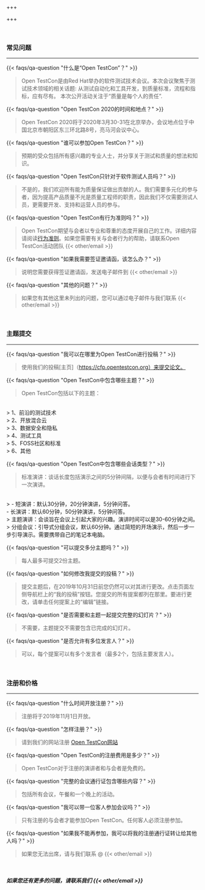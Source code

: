 +++

+++

<br>

<h3 class="rhTextBold">常见问题</h3>

---

{{< faqs/qa-question "什么是“Open TestCon”？" >}}

> Open TestCon是由Red Hat举办的软件测试技术会议。本次会议聚焦于测试技术领域的相关话题: 从测试自动化和工具开发，到质量标准，流程和指标，应有尽有。
> 本次公开活动关注于“质量是每个人的责任”.

{{< faqs/qa-question "Open TestCon 2020的时间和地点？" >}}

>Open TestCon 2020将于2020年3月30-31在北京举办，会议地点位于中国北京市朝阳区东三环北路8号，亮马河会议中心。

{{< faqs/qa-question "谁可以参加Open TestCon？" >}}

> 预期的受众包括所有感兴趣的专业人士，并分享关于测试和质量的想法和知识。

{{< faqs/qa-question "Open TestCon只针对于软件测试人员吗？" >}}

>不是的，我们欢迎所有能为质量保证做出贡献的人。我们需要多元化的参与者，因为提高产品质量不光是质量工程师的职责，因此我们不仅需要测试人员，更需要开发、支持和运营人员的参与。 

{{< faqs/qa-question "Open TestCon有行为准则吗？" >}}

> Open TestCon期望与会者以专业和尊重的态度开展自己的工作。详细内容请阅读[行为准则](https://opentestcon.org/cn/updates/coc/)。如果您需要有关与会者行为的帮助，请联系Open TestCon活动团队 {{< other/email >}}

{{< faqs/qa-question "如果我需要签证邀请函，该怎么办？" >}}

> 说明您需要获得签证邀请函，发送电子邮件到 {{< other/email >}}

{{< faqs/qa-question "其他的问题？" >}}

> 如果您有其他这里未列出的问题，您可以通过电子邮件与我们联系 {{< other/email >}}

<br>

<h3 class="rhTextBold">主题提交</h3>

---
{{< faqs/qa-question "我可以在哪里为Open TestCon进行投稿？" >}}

> 使用我们的投稿[主页]（https://cfp.opentestcon.org）来提交论文。

{{< faqs/qa-question "Open TestCon中包含哪些主题？" >}}

> Open TestCon包括以下的主题：
<br>
> 1、前沿的测试技术
<br>
> 2、开放混合云
<br>
> 3、数据安全和隐私
<br>
> 4、测试工具
<br>
> 5、FOSS社区和标准
<br>
> 6、其他

{{< faqs/qa-question "Open TestCon中包含哪些会话类型？" >}}

> 标准演讲：谈话长度包括演示之间的5分钟间隔，以便与会者有时间进行下一次演讲。
<br>
> - 短演讲：默认30分钟，20分钟演讲，5分钟问答。
<br>
  - 长演讲：默认60分钟，50分钟演讲，5分钟问答。
<br>
> 主题演讲：会谈旨在会议上引起大家的兴趣。演讲时间可以是30-60分钟之间。
<br>
> 分组会议：引导式分组会议，默认60分钟。通过简短的开场演示，然后一步一步引导演示。需要携带自己的笔记本电脑。

{{< faqs/qa-question "可以提交多分主题吗？" >}}

> 每人最多可提交2份主题。

{{< faqs/qa-question "如何修改我提交的投稿？" >}}

> 提交主题后，在2019年10月31日前您仍然可以对其进行更改。点击页面左侧导航栏上的“我的投稿”按钮。您提交的所有提案都列在那里。要进行更改，请单击任何提案上的“编辑”链接。

{{< faqs/qa-question "是否需要和主题一起提交完整的幻灯片？" >}}

> 不需要，主题提交不需要包含已完成的幻灯片。

{{< faqs/qa-question "是否允许有多位发言人？" >}}

> 可以，每个提案可以有多个发言者（最多2个，包括主要发言人）。

<br>

<h3 class="rhTextBold">注册和价格</h3>

---

{{< faqs/qa-question "什么时间开放注册？" >}}

> 注册将于2019年11月1日开放。

{{< faqs/qa-question "怎样注册？" >}}

> 请到我们的网站注册 [Open TestCon网站](https://opentestcon.org/)

{{< faqs/qa-question "Open TestCon的注册费用是多少？" >}}

> Open TestCon对于注册的演讲者和与会者是免费的。

{{< faqs/qa-question "完整的会议通行证包含哪些内容？" >}}

> 包括所有会议，午餐和一个晚上的活动。

{{< faqs/qa-question "我可以带一位客人参加会议吗？" >}}

> 只有注册的与会者才能参加Open TestCon。任何客人必须注册参加。

{{< faqs/qa-question "如果我不能再参加，我可以将我的注册通行证转让给其他人吗？" >}}

> 如果您无法出席，请与我们联系 @ {{< other/email >}}


<br>

<h5 class="rhTextBold">如果您还有更多的问题，请联系我们 {{< other/email >}}</h5>
